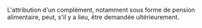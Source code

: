 L'attribution d'un complément, notamment sous forme de pension alimentaire, peut, s'il y a lieu, être demandée ultérieurement.


  

  
